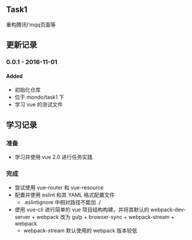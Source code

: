 ## Task1

重构腾讯I‘mqq页面等

## 更新记录
### 0.0.1 - 2016-11-01
#### Added
- 初始化仓库
- 位于 mondo/task1 下
- 学习 vue 的测试文件

## 学习记录
### 准备
- 学习并使用 vue 2.0 进行任务实践

### 完成
- 尝试使用 vue-router 和 vue-resource
- 配置并使用 eslint 和其 YAML 格式配置文件
    - .eslintignore 中相对路径不能加 ./
- 使用 vue-cli 进行简单的 vue 项目结构构建，并将其默认的 webpack-dev-server + webpack 改为 gulp + browser-sync + webpack-stream + webpack
    - webpack-stream 默认使用的 webpack 版本较低